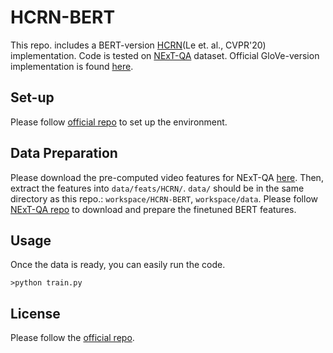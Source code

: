# HCRN-BERT
This repo. includes a BERT-version [HCRN](https://arxiv.org/abs/2002.10698)(Le et. al., CVPR'20) implementation. Code is tested on [NExT-QA](https://github.com/doc-doc/NExT-QA) dataset. Official GloVe-version implementation is found [here](https://github.com/thaolmk54/hcrn-videoqa).
## Set-up
Please follow [official repo](https://github.com/thaolmk54/hcrn-videoqa) to set up the environment.

## Data Preparation
Please download the pre-computed video features for NExT-QA [here](https://drive.google.com/file/d/10vWHcfUXNiV4yqrgRl3sieAXHiRoE36i/view?usp=sharing). Then, extract the features into ```data/feats/HCRN/```. ```data/``` should be in the same directory as this repo.: ```workspace/HCRN-BERT```, ```workspace/data```.
Please follow [NExT-QA repo](https://github.com/doc-doc/NExT-QA) to download and prepare the finetuned BERT features.


## Usage
Once the data is ready, you can easily run the code. 
```
>python train.py
```
## License
Please follow the [official repo](https://github.com/thaolmk54/hcrn-videoqa). 
